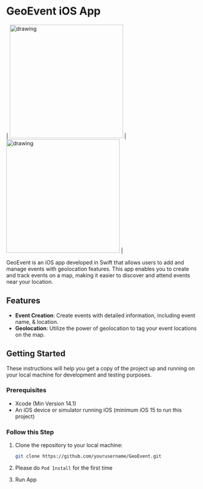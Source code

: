 # GeoEvent iOS App

| <img src="https://github.com/jerrypm/GeoEvent/assets/15967964/8f645703-683d-4bd2-85ec-69261c2ba18f" alt="drawing" width="300"/>  | <img src="https://github.com/jerrypm/GeoEvent/assets/15967964/c5d55497-1559-40d1-af6e-608e1232c5eb" alt="drawing" width="300"/>  |



GeoEvent is an iOS app developed in Swift that allows users to add and manage events with geolocation features. This app enables you to create and track events on a map, making it easier to discover and attend events near your location.

## Features

- **Event Creation**: Create events with detailed information, including event name, & location.
- **Geolocation**: Utilize the power of geolocation to tag your event locations on the map.


## Getting Started

These instructions will help you get a copy of the project up and running on your local machine for development and testing purposes.

### Prerequisites

- Xcode (Min Version 14.1)
- An iOS device or simulator running iOS (minimum iOS 15 to run this project)

### Follow this Step

1. Clone the repository to your local machine:

   ```sh
   git clone https://github.com/yourusername/GeoEvent.git

2. Please do `Pod Install` for the first time
3. Run App

